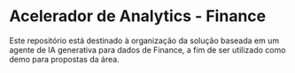 # Acelerador de Analytics - Finance
Este repositório está destinado à organização da solução baseada em um agente de IA generativa para dados de Finance, a fim de ser utilizado como demo para propostas da área.
